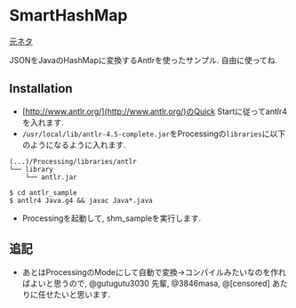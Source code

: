 # SmartHashMap

[元ネタ](https://twitter.com/Magic_Gancelot/status/612964769880866817)

JSONをJavaのHashMapに変換するAntlrを使ったサンプル. 自由に使ってね.

## Installation

- [http://www.antlr.org/](http://www.antlr.org/)のQuick Startに従ってantlr4を入れます.
- `/usr/local/lib/antlr-4.5-complete.jar`をProcessingの`libraries`に以下のようになるように入れます.

```
(...)/Processing/libraries/antlr
└── library
    └── antlr.jar
```

```
$ cd antlr_sample
$ antlr4 Java.g4 && javac Java*.java
```

- Processingを起動して, shm_sampleを実行します.

## 追記
- あとはProcessingのModeにして自動で変換->コンパイルみたいなのを作ればよいと思うので, @gutugutu3030 先輩, @3846masa, @[censored] あたりに任せたいと思います.
